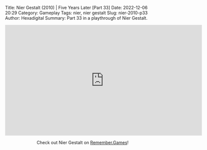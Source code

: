 Title: Nier Gestalt (2010) | Five Years Later [Part 33]
Date: 2022-12-06 20:29
Category: Gameplay
Tags: nier,  nier gestalt
Slug: nier-2010-p33
Author: Hexadigital
Summary: Part 33 in a playthrough of Nier Gestalt.

<center><iframe src="https://www.youtube.com/embed/RM4rEJnlSjk?feature=oembed" allow="accelerometer; autoplay; encrypted-media; gyroscope; picture-in-picture" width="640" height="360" frameborder="0"></iframe>

Check out Nier Gestalt on [Remember.Games](https://remember.games/game/2307/nier/)!</center>